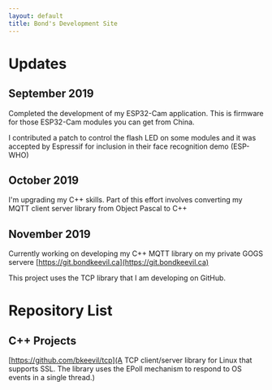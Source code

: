 ```yaml
---
layout: default
title: Bond's Development Site
---
```


# Updates

## September 2019

Completed the development of my ESP32-Cam application. This is firmware for those ESP32-Cam modules you can get from China.

I contributed a patch to control the flash LED on some modules and it was accepted by Espressif for inclusion in their face recognition demo (ESP-WHO)

## October 2019

I'm upgrading my C++ skills. Part of this effort involves converting my MQTT client server library from Object Pascal to C++

## November 2019

Currently working on developing my C++ MQTT library on my private GOGS servere [https://git.bondkeevil.ca](https://git.bondkeevil.ca)

This project uses the TCP library that I am developing on GitHub.

# Repository List

## C++ Projects

[https://github.com/bkeevil/tcp](A TCP client/server library for Linux that supports SSL. The library uses the EPoll mechanism to respond to OS events in a single thread.)
